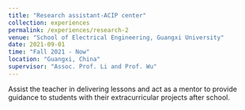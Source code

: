 ```yaml
---
title: "Research assistant-ACIP center"
collection: experiences
permalink: /experiences/research-2
venue: "School of Electrical Engineering, Guangxi University"
date: 2021-09-01
time: "Fall 2021 - Now"
location: "Guangxi, China"
supervisor: "Assoc. Prof. Li and Prof. Wu"
---
```

Assist the teacher in delivering lessons and act as a mentor to provide guidance to students with their extracurricular projects after school.